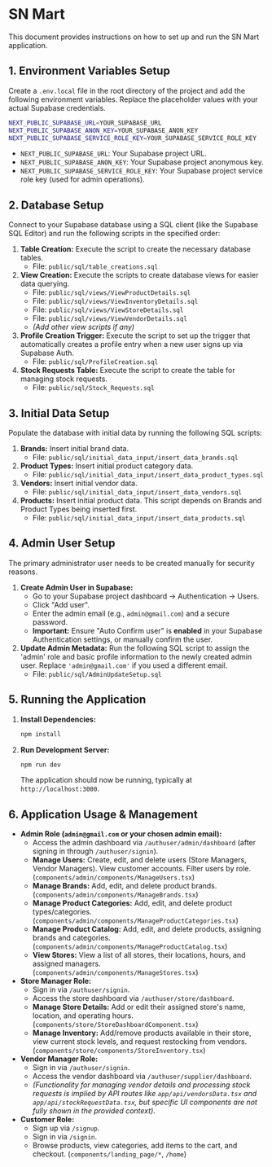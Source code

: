 # SN Mart

This document provides instructions on how to set up and run the SN Mart application.

## 1. Environment Variables Setup

Create a `.env.local` file in the root directory of the project and add the following environment variables. Replace the placeholder values with your actual Supabase credentials.

```bash
NEXT_PUBLIC_SUPABASE_URL=YOUR_SUPABASE_URL
NEXT_PUBLIC_SUPABASE_ANON_KEY=YOUR_SUPABASE_ANON_KEY
NEXT_PUBLIC_SUPABASE_SERVICE_ROLE_KEY=YOUR_SUPABASE_SERVICE_ROLE_KEY
```

* `NEXT_PUBLIC_SUPABASE_URL`: Your Supabase project URL.
* `NEXT_PUBLIC_SUPABASE_ANON_KEY`: Your Supabase project anonymous key.
* `NEXT_PUBLIC_SUPABASE_SERVICE_ROLE_KEY`: Your Supabase project service role key (used for admin operations).

## 2. Database Setup

Connect to your Supabase database using a SQL client (like the Supabase SQL Editor) and run the following scripts in the specified order:

1. **Table Creation:** Execute the script to create the necessary database tables.
    * File: `public/sql/table_creations.sql`
2. **View Creation:** Execute the scripts to create database views for easier data querying.
    * File: `public/sql/views/ViewProductDetails.sql`
    * File: `public/sql/views/ViewInventoryDetails.sql`
    * File: `public/sql/views/ViewStoreDetails.sql`
    * File: `public/sql/views/ViewVendorDetails.sql`
    * *(Add other view scripts if any)*
3. **Profile Creation Trigger:** Execute the script to set up the trigger that automatically creates a profile entry when a new user signs up via Supabase Auth.
    * File: `public/sql/ProfileCreation.sql`
4. **Stock Requests Table:** Execute the script to create the table for managing stock requests.
    * File: `public/sql/Stock_Requests.sql`

## 3. Initial Data Setup

Populate the database with initial data by running the following SQL scripts:

1. **Brands:** Insert initial brand data.
    * File: `public/sql/initial_data_input/insert_data_brands.sql`
2. **Product Types:** Insert initial product category data.
    * File: `public/sql/initial_data_input/insert_data_product_types.sql`
3. **Vendors:** Insert initial vendor data.
    * File: `public/sql/initial_data_input/insert_data_vendors.sql`
4. **Products:** Insert initial product data. This script depends on Brands and Product Types being inserted first.
    * File: `public/sql/initial_data_input/insert_data_products.sql`

## 4. Admin User Setup

The primary administrator user needs to be created manually for security reasons.

1. **Create Admin User in Supabase:**
    * Go to your Supabase project dashboard -> Authentication -> Users.
    * Click "Add user".
    * Enter the admin email (e.g., `admin@gmail.com`) and a secure password.
    * **Important:** Ensure "Auto Confirm user" is **enabled** in your Supabase Authentication settings, or manually confirm the user.
2. **Update Admin Metadata:** Run the following SQL script to assign the 'admin' role and basic profile information to the newly created admin user. Replace `'admin@gmail.com'` if you used a different email.
    * File: `public/sql/AdminUpdateSetup.sql`

## 5. Running the Application

1. **Install Dependencies:**

    ```bash
    npm install
    ```

2. **Run Development Server:**

    ```bash
    npm run dev
    ```

    The application should now be running, typically at `http://localhost:3000`.

## 6. Application Usage & Management

* **Admin Role (`admin@gmail.com` or your chosen admin email):**
  * Access the admin dashboard via `/authuser/admin/dashboard` (after signing in through `/authuser/signin`).
  * **Manage Users:** Create, edit, and delete users (Store Managers, Vendor Managers). View customer accounts. Filter users by role. (`components/admin/components/ManageUsers.tsx`)
  * **Manage Brands:** Add, edit, and delete product brands. (`components/admin/components/ManageBrands.tsx`)
  * **Manage Product Categories:** Add, edit, and delete product types/categories. (`components/admin/components/ManageProductCategories.tsx`)
  * **Manage Product Catalog:** Add, edit, and delete products, assigning brands and categories. (`components/admin/components/ManageProductCatalog.tsx`)
  * **View Stores:** View a list of all stores, their locations, hours, and assigned managers. (`components/admin/components/ManageStores.tsx`)
* **Store Manager Role:**
  * Sign in via `/authuser/signin`.
  * Access the store dashboard via `/authuser/store/dashboard`.
  * **Manage Store Details:** Add or edit their assigned store's name, location, and operating hours. (`components/store/StoreDashboardComponent.tsx`)
  * **Manage Inventory:** Add/remove products available in their store, view current stock levels, and request restocking from vendors. (`components/store/components/StoreInventory.tsx`)
* **Vendor Manager Role:**
  * Sign in via `/authuser/signin`.
  * Access the vendor dashboard via `/authuser/supplier/dashboard`.
  * *(Functionality for managing vendor details and processing stock requests is implied by API routes like `app/api/vendorsData.tsx` and `app/api/stockRequestData.tsx`, but specific UI components are not fully shown in the provided context).*
* **Customer Role:**
  * Sign up via `/signup`.
  * Sign in via `/signin`.
  * Browse products, view categories, add items to the cart, and checkout. (`components/landing_page/*`, `/home`)
